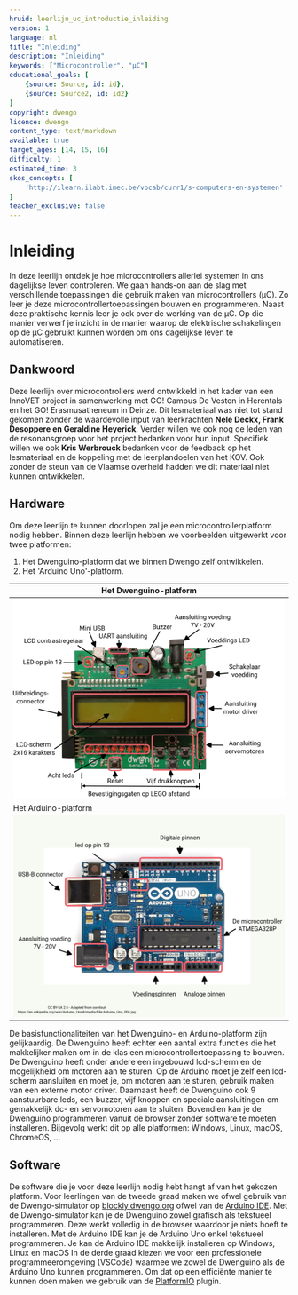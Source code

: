 ```yaml
---
hruid: leerlijn_uc_introductie_inleiding
version: 1
language: nl
title: "Inleiding"
description: "Inleiding"
keywords: ["Microcontroller", "µC"]
educational_goals: [
    {source: Source, id: id}, 
    {source: Source2, id: id2}
]
copyright: dwengo
licence: dwengo
content_type: text/markdown
available: true
target_ages: [14, 15, 16]
difficulty: 1
estimated_time: 3
skos_concepts: [
    'http://ilearn.ilabt.imec.be/vocab/curr1/s-computers-en-systemen'
]
teacher_exclusive: false
---
```


# Inleiding

In deze leerlijn ontdek je hoe microcontrollers allerlei systemen in ons dagelijkse leven controleren. We gaan hands-on aan de slag met verschillende toepassingen die gebruik maken van microcontrollers (µC). Zo leer je deze microcontrollertoepassingen bouwen en programmeren. Naast deze praktische kennis leer je ook over de werking van de µC. Op die manier verwerf je inzicht in de manier waarop de elektrische schakelingen op de µC gebruikt kunnen worden om ons dagelijkse leven te automatiseren.

## Dankwoord

Deze leerlijn over microcontrollers werd ontwikkeld in het kader van een InnoVET project in samenwerking met GO! Campus De Vesten in Herentals en het GO! Erasmusatheneum in Deinze. Dit lesmateriaal was niet tot stand gekomen zonder de waardevolle input van leerkrachten **Nele Deckx, Frank Desoppere en Geraldine Heyerick**. Verder willen we ook nog de leden van de resonansgroep voor het project bedanken voor hun input. Specifiek willen we ook **Kris Werbrouck** bedanken voor de feedback op het lesmateriaal en de koppeling met de leerplandoelen van het KOV. Ook zonder de steun van de Vlaamse overheid hadden we dit materiaal niet kunnen ontwikkelen.

## Hardware
Om deze leerlijn te kunnen doorlopen zal je een microcontrollerplatform nodig hebben. Binnen deze leerlijn hebben we voorbeelden uitgewerkt voor twee platformen:

1. Het Dwenguino-platform dat we binnen Dwengo zelf ontwikkelen.
2. Het 'Arduino Uno'-platform.

| Het Dwenguino-platform  |
| - |
| ![Het Dwenguino-platform](img/dwenguino_labeled_nl_650x478.png "Het Dwenguino-platform") | 
| Het Arduino-platform | 
| ![Het Arduino-platform](img/Arduino_Uno_labels.png "Het Arduino-platform") |


De basisfunctionaliteiten van het Dwenguino- en Arduino-platform zijn gelijkaardig. De Dwenguino heeft echter een aantal extra functies die het makkelijker maken om in de klas een microcontrollertoepassing te bouwen. De Dwenguino heeft onder andere een ingebouwd lcd-scherm en de mogelijkheid om motoren aan te sturen. Op de Arduino moet je zelf een lcd-scherm aansluiten en moet je, om motoren aan te sturen, gebruik maken van een externe motor driver. Daarnaast heeft de Dwenguino ook 9 aanstuurbare leds, een buzzer, vijf knoppen en speciale aansluitingen om gemakkelijk dc- en servomotoren aan te sluiten. Bovendien kan je de Dwenguino programmeren vanuit de browser zonder software te moeten installeren. Bijgevolg werkt dit op alle platformen: Windows, Linux, macOS, ChromeOS, ...

## Software
De software die je voor deze leerlijn nodig hebt hangt af van het gekozen platform. Voor leerlingen van de tweede graad maken we ofwel gebruik van de Dwengo-simulator op [blockly.dwengo.org](https://blockly.dwengo.org) ofwel van de [Arduino IDE](https://www.arduino.cc/en/software). Met de Dwengo-simulator kan je de Dwenguino zowel grafisch als tekstueel programmeren. Deze werkt volledig in de browser waardoor je niets hoeft te installeren. Met de Arduino IDE kan je de Arduino Uno enkel tekstueel programmeren. Je kan de Arduino IDE makkelijk installeren op Windows, Linux en macOS
In de derde graad kiezen we voor een professionele programmeeromgeving (VSCode) waarmee we zowel de Dwenguino als de Arduino Uno kunnen programmeren. Om dat op een efficiënte manier te kunnen doen maken we gebruik van de [PlatformIO](https://platformio.org/) plugin.
